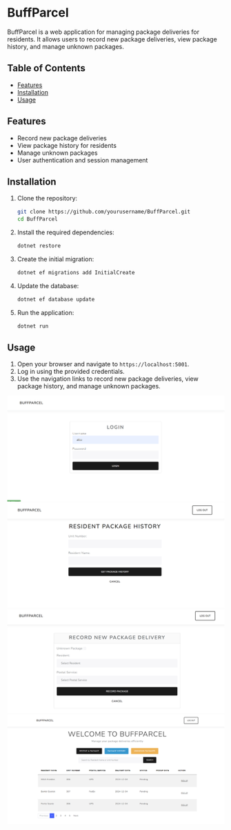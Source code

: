 # BuffParcel

BuffParcel is a web application for managing package deliveries for residents. It allows users to record new package deliveries, view package history, and manage unknown packages.

## Table of Contents

- [Features](#features)
- [Installation](#installation)
- [Usage](#usage)

## Features

- Record new package deliveries
- View package history for residents
- Manage unknown packages
- User authentication and session management

## Installation

1. Clone the repository:
    ```sh
    git clone https://github.com/yourusername/BuffParcel.git
    cd BuffParcel
    ```

2. Install the required dependencies:
    ```sh
    dotnet restore
    ```

3. Create the initial migration:
    ```sh
    dotnet ef migrations add InitialCreate
    ```

4. Update the database:
    ```sh
    dotnet ef database update
    ```

5. Run the application:
    ```sh
    dotnet run
    ```

## Usage

1. Open your browser and navigate to `https://localhost:5001`.
2. Log in using the provided credentials.
3. Use the navigation links to record new package deliveries, view package history, and manage unknown packages.



![alt text](image.png)
![alt text](image-1.png)
![alt text](image-2.png)
![alt text](image-3.png)
